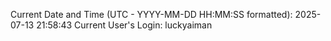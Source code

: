 Current Date and Time (UTC - YYYY-MM-DD HH:MM:SS formatted): 2025-07-13 21:58:43
Current User's Login: luckyaiman
